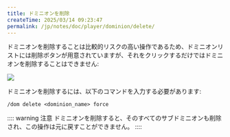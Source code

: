 ```yaml
---
title: ドミニオンを削除
createTime: 2025/03/14 09:23:47
permalink: /jp/notes/doc/player/dominion/delete/
---
```


ドミニオンを削除することは比較的リスクの高い操作であるため、ドミニオンリストには削除ボタンが用意されていますが、それをクリックするだけではドミニオンを削除することはできません:

![](/player/dominion/delete/1.png)

ドミニオンを削除するには、以下のコマンドを入力する必要があります:

```
/dom delete <dominion_name> force
```

:::: warning 注意
ドミニオンを削除すると、そのすべてのサブドミニオンも削除され、この操作は元に戻すことができません。
::::

